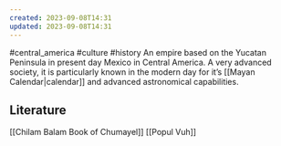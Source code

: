 ```yaml
---
created: 2023-09-08T14:31
updated: 2023-09-08T14:31
---
```

#central_america #culture #history 
An empire based on the Yucatan Peninsula in present day Mexico in Central America. A very advanced society, it is particularly known in the modern day for it’s [[Mayan Calendar|calendar]] and advanced astronomical capabilities.

## Literature
[[Chilam Balam Book of Chumayel]]
[[Popul Vuh]]